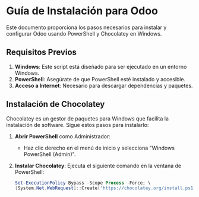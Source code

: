 # Guía de Instalación para Odoo

Este documento proporciona los pasos necesarios para instalar y configurar Odoo usando PowerShell y Chocolatey en Windows.

## Requisitos Previos

1. **Windows**: Este script está diseñado para ser ejecutado en un entorno Windows.
2. **PowerShell**: Asegúrate de que PowerShell esté instalado y accesible.
3. **Acceso a Internet**: Necesario para descargar dependencias y paquetes.

## Instalación de Chocolatey

Chocolatey es un gestor de paquetes para Windows que facilita la instalación de software. Sigue estos pasos para instalarlo:

1. **Abrir PowerShell** como Administrador:
   - Haz clic derecho en el menú de inicio y selecciona "Windows PowerShell (Admin)".

2. **Instalar Chocolatey**:
   Ejecuta el siguiente comando en la ventana de PowerShell:

   ```powershell
   Set-ExecutionPolicy Bypass -Scope Process -Force; \
   [System.Net.WebRequest]::Create('https://chocolatey.org/install.ps1').GetResponse().GetResponseStream() | iex
